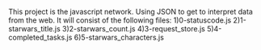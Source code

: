 This project is the javascript network.
Using JSON to get to interpret data from the web.
It will consist of the following files:
1)0-statuscode.js
2)1-starwars_title.js
3)2-starwars_count.js
4)3-request_store.js
5)4-completed_tasks.js
6)5-starwars_characters.js
